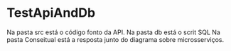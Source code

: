 # TestApiAndDb

Na pasta src está o código fonto da API.
Na pasta db está o scrit SQL 
Na pasta Conseitual está a resposta junto do diagrama sobre microsserviços.

